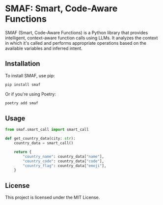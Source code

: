 # SMAF: Smart, Code-Aware Functions

SMAF (Smart, Code-Aware Functions) is a Python library that provides intelligent, context-aware function calls using LLMs. It analyzes the context in which it's called and performs appropriate operations based on the available variables and inferred intent.

## Installation

To install SMAF, use pip:
```bash
pip install smaf
```

Or if you're using Poetry:

```bash
poetry add smaf
```

## Usage

```python
from smaf.smart_call import smart_call

def get_country_data(city: str):
    country_data = smart_call()

    return {
        "country_name": country_data["name"],
        "country_code": country_data["code"],
        "country_flag": country_data["emoji"],
    }
```

## License

This project is licensed under the MIT License.